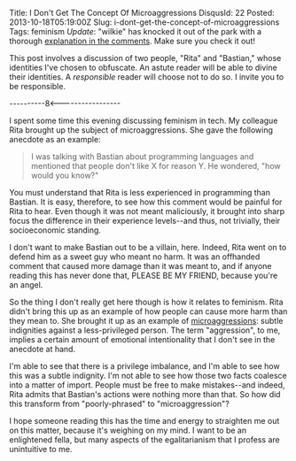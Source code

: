 Title: I Don't Get The Concept Of Microaggressions
DisqusId: 22
Posted: 2013-10-18T05:19:00Z
Slug: i-dont-get-the-concept-of-microaggressions
Tags:
    feminism
*Update*: "wilkie" has knocked it out of the park with a thorough [explanation in the comments](/p/i-dont-get-the-concept-of-microaggressions#comment-1086823065). Make sure you check it out!

This post involves a discussion of two people, "Rita" and "Bastian," whose identities I've chosen to obfuscate. An astute reader will be able to divine their identities. A _responsible_ reader will choose not to do so. I invite you to be responsible.

----------8<-----------------

I spent some time this evening discussing feminism in tech. My colleague Rita brought up the subject of microaggressions. She gave the following anecdote as an example:

> I was talking with Bastian about programming languages and mentioned that people don't like X for reason Y. He wondered, "how would you know?"

You must understand that Rita is less experienced in programming than Bastian. It is easy, therefore, to see how this comment would be painful for Rita to hear. Even though it was not meant maliciously, it brought into sharp focus the difference in their experience levels--and thus, not trivially, their socioeconomic standing.

I don't want to make Bastian out to be a villain, here. Indeed, Rita went on to defend him as a sweet guy who meant no harm. It was an offhanded comment that caused more damage than it was meant to, and if anyone reading this has never done that, PLEASE BE MY FRIEND, because you're an angel.

So the thing I don't really get here though is how it relates to feminism. Rita didn't bring this up as an example of how people can cause more harm than they mean to. She brought it up as an example of [microaggressions](http://en.wikipedia.org/wiki/Microaggression): subtle indignities against a less-privileged person. The term "aggression", to me, implies a certain amount of emotional intentionality that I don't see in the anecdote at hand.

I'm able to see that there is a privilege imbalance, and I'm able to see how this was a subtle indignity. I'm not able to see how those two facts coalesce into a matter of import. People must be free to make mistakes--and indeed, Rita admits that Bastian's actions were nothing more than that. So how did this transform from "poorly-phrased" to "microaggression"?

I hope someone reading this has the time and energy to straighten me out on this matter, because it's weighing on my mind. I want to be an enlightened fella, but many aspects of the egalitarianism that I profess are unintuitive to me.
